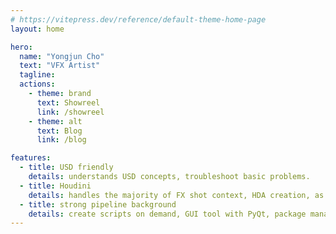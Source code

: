 ```yaml
---
# https://vitepress.dev/reference/default-theme-home-page
layout: home

hero:
  name: "Yongjun Cho"
  text: "VFX Artist"
  tagline:
  actions:
    - theme: brand
      text: Showreel
      link: /showreel
    - theme: alt
      text: Blog
      link: /blog

features:
  - title: USD friendly
    details: understands USD concepts, troubleshoot basic problems.
  - title: Houdini
    details: handles the majority of FX shot context, HDA creation, as well as versioning and management.​
  - title: strong pipeline background
    details: create scripts on demand, GUI tool with PyQt, package management with REZ.
---
```


